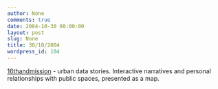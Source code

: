 ```yaml
---
author: None
comments: true
date: 2004-10-30 00:00:00
layout: post
slug: None
title: 30/10/2004
wordpress_id: 104
---
```


[16thandmission](http://www.16thandmission.com/) - urban data stories. Interactive narratives and personal relationships with public spaces, presented as a map.
